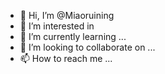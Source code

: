 - 👋 Hi, I’m @Miaoruining
- 👀 I’m interested in 
- 🌱 I’m currently learning ...
- 💞️ I’m looking to collaborate on ...
- 📫 How to reach me ...

<!---
Miaoruining/Miaoruining is a ✨ special ✨ repository because its `README.md` (this file) appears on your GitHub profile.
You can click the Preview link to take a look at your changes.
--->
